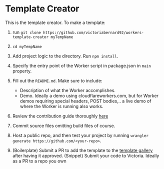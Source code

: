 # Template Creator

This is the template creator. To make a template:

1. run `git clone https://github.com/victoriabernard92/workers-template-creator myTempName`

2. `cd myTempName`

3. Add project logic to the directory. Run `npm install`.

4. Specify the entry point of the Worker script in package.json in `main` property.

5. Fill out the `README.md`. Make sure to include:

   - Description of what the Worker accomplishes.
   - Demo. Ideally a demo using cloudflareworkers.com, but for Worker demos requiring special headers,
     POST bodies,.. a live demo of where the Worker is running also works.

6. Review the contribution guide thoroughly [here](./CONTRIBUTING.md)

7. Commit source files omitting build files of course.

8. Host a public repo, and then test your project by running `wrangler generate https://github.com/<your-repo>`.

9. (Boilerplate) Submit a PR to add the template to the [template gallery](https://github.com/cloudflare/cloudflare-docs/edit/master/content/templates/_index.md) after having it approved.
   (Snippet) Submit your code to Victoria. Ideally as a PR to a repo you own
